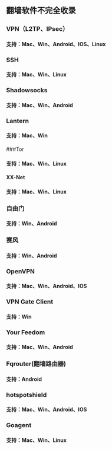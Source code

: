 ## 翻墙软件不完全收录

### VPN（L2TP、IPsec）
#### 支持：Mac、Win、Android、IOS、Linux 

### SSH
#### 支持：Mac、Win、Linux

### Shadowsocks
#### 支持：Mac、Win、Android

### Lantern
#### 支持：Mac、Win

###Tor
#### 支持：Mac、Win、Linux

#### XX-Net
#### 支持：Mac、Win、Linux

### 自由门
#### 支持：Win、Android

### 赛风
#### 支持：Win、Android

### OpenVPN
#### 支持：Mac、Win、Android、IOS

### VPN Gate Client
#### 支持：Win

### Your Feedom
#### 支持：Mac、Win、Android

### Fqrouter(翻墙路由器)
#### 支持：Android

### hotspotshield
#### 支持：Mac、Win、Android、IOS

### Goagent
#### 支持：Mac、Win、Linux